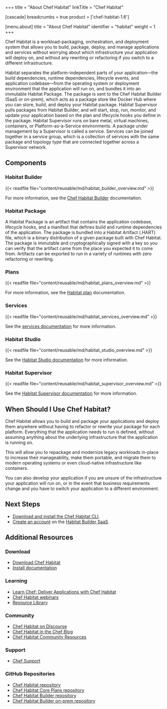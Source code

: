 +++
title = "About Chef Habitat"
linkTitle = "Chef Habitat"

[cascade]
  breadcrumbs = true
  product = ['chef-habitat-1.6']

[menu.about]
  title = "About Chef Habitat"
  identifier = "habitat"
  weight = 1
+++

Chef Habitat is a workload-packaging, orchestration, and deployment system that allows you to build, package, deploy, and manage applications and services without worrying about which infrastructure your application will deploy on, and without any rewriting or refactoring if you switch to a different infrastructure.

Habitat separates the platform-independent parts of your application—the build dependencies, runtime dependencies, lifecycle events, and application codebase—from the operating system or deployment environment that the application will run on, and bundles it into an immutable Habitat Package.
The package is sent to the Chef Habitat Builder (SaaS or on-prem), which acts as a package store like Docker Hub where you can store, build, and deploy your Habitat package.
Habitat Supervisor pulls packages from Habitat Builder, and will start, stop, run, monitor, and update your application based on the plan and lifecycle hooks you define in the package.
Habitat Supervisor runs on bare metal, virtual machines, containers, or Platform-as-a-Service environments.
A package under management by a Supervisor is called a service.
Services can be joined together in a service group, which is a collection of services with the same package and topology type that are connected together across a Supervisor network.

## Components

### Habitat Builder

{{< readfile file="content/reusable/md/habitat_builder_overview.md" >}}

For more information, see the [Chef Habitat Builder](saas_builder) documentation.

### Habitat Package

A Habitat Package is an artifact that contains the application codebase, lifecycle hooks, and a manifest that defines build and runtime dependencies of the application.
The package is bundled into a Habitat Artifact (.HART) file, which is a binary distribution of a given package built with Chef Habitat.
The package is immutable and cryptographically signed with a key so you can verify that the artifact came from the place you expected it to come from.
Artifacts can be exported to run in a variety of runtimes with zero refactoring or rewriting.

### Plans

{{< readfile file="content/reusable/md/habitat_plans_overview.md" >}}

For more information, see the [Habitat plan](/plans/plan_writing) documentation.

### Services

{{< readfile file="content/reusable/md/habitat_services_overview.md" >}}

See the [services documentation](/services/) for more information.

### Habitat Studio

{{< readfile file="content/reusable/md/habitat_studio_overview.md" >}}

See the [Habitat Studio documentation](/studio/) for more information.

### Habitat Supervisor

{{< readfile file="content/reusable/md/habitat_supervisor_overview.md" >}}

See the [Habitat Supervisor documentation](sup) for more information.

## When Should I Use Chef Habitat?

Chef Habitat allows you to build and package your applications and deploy them anywhere without having to refactor or rewrite your package for each platform.
Everything that the application needs to run is defined, without assuming anything about the underlying infrastructure that the application is running on.

This will allow you to repackage and modernize legacy workloads in-place to increase their manageability, make them portable, and migrate them to modern operating systems or even cloud-native infrastructure like containers.

You can also develop your application if you are unsure of the infrastructure your application will run on, or in the event that business requirements change and you have to switch your application to a different environment.

## Next Steps

- [Download and install the Chef Habitat CLI](/install/).
- [Create an account](/saas_builder/builder_account) on the [Habitat Builder SaaS](https://bldr.habitat.sh).

## Additional Resources

### Download

- [Download Chef Habitat](https://www.chef.io/downloads)
- [Install documentation](/install/)

### Learning

- [Learn Chef: Deliver Applications with Chef Habitat](https://learn.chef.io/courses/course-v1:chef+Habitat101+Perpetual/about)
- [Chef Habitat webinars](https://www.chef.io/webinars?products=chef-habitat&page=1)
- [Resource Library](https://www.chef.io/resources?products=chef-habitat&page=1)

### Community

- [Chef Habitat on Discourse](https://discourse.chef.io/c/habitat/12)
- [Chef Habitat in the Chef Blog](https://www.chef.io/blog/category/chef-habitat)
- [Chef Habitat Community Resources](https://community.chef.io/tools/chef-habitat)

### Support

- [Chef Support](https://www.chef.io/support)

### GitHub Repositories

- [Chef Habitat repository](https://github.com/habitat-sh/habitat)
- [Chef Habitat Core Plans repository](https://github.com/habitat-sh/core-plans)
- [Chef Habitat Builder repository](https://github.com/habitat-sh/builder)
- [Chef Habitat Builder on-prem repository](https://github.com/habitat-sh/on-prem-builder)
